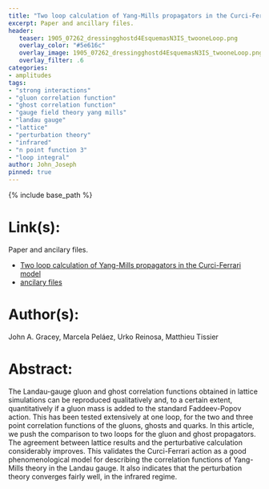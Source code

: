```yaml
---
title: "Two loop calculation of Yang-Mills propagators in the Curci-Ferrari model"
excerpt: Paper and ancillary files.
header:
   teaser: 1905_07262_dressingghostd4EsquemasN3IS_twooneLoop.png
   overlay_color: "#5e616c"
   overlay_image: 1905_07262_dressingghostd4EsquemasN3IS_twooneLoop.png
   overlay_filter: .6
categories:
- amplitudes
tags:
- "strong interactions"
- "gluon correlation function"
- "ghost correlation function"
- "gauge field theory yang mills"
- "landau gauge"
- "lattice"
- "perturbation theory"
- "infrared"
- "n point function 3"
- "loop integral"
author: John_Joseph
pinned: true
---
```

{% include base_path %}

# Link(s):
Paper and ancilary files.
  * [Two loop calculation of Yang-Mills propagators in the Curci-Ferrari model](https://arxiv.org/abs/1905.07262)
  * [ancilary files](https://arxiv.org/src/1905.07262/anc)

# Author(s):
John A. Gracey, Marcela Peláez, Urko Reinosa, Matthieu Tissier

# Abstract:
The Landau-gauge gluon and ghost correlation functions obtained in lattice simulations can be reproduced qualitatively and, to a certain extent, quantitatively if a gluon mass is added to the standard Faddeev-Popov action. This has been tested extensively at one loop, for the two and three point correlation functions of the gluons, ghosts and quarks. In this article, we push the comparison to two loops for the gluon and ghost propagators. The agreement between lattice results and the perturbative calculation considerably improves. This validates the Curci-Ferrari action as a good phenomenological model for describing the correlation functions of Yang-Mills theory in the Landau gauge. It also indicates that the perturbation theory converges fairly well, in the infrared regime.